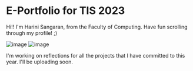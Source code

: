 # E-Portfolio for TIS 2023

Hi!! I'm Harini Sangaran, from the Faculty of Computing. Have fun scrolling through my profile! ;)

![image](https://github.com/harinisangaran/E-Portfolio-TIS-02_2023/assets/147630493/85f1954c-48a8-4f81-bbf7-31dc4c2d34a1)
![image](https://github.com/harinisangaran/E-Portfolio-TIS-02_2023/assets/147630493/a4e358c9-e694-4273-835d-3dba21f6a9e0)

I'm working on reflections for all the projects that I have committed to this year. I'll be uploading soon.
